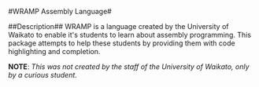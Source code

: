 #WRAMP Assembly Language#

##Description##
WRAMP is a language created by the University of Waikato to enable it's students to learn about assembly programming. This package attempts to help these students
by providing them with code highlighting and completion.

**NOTE**: *This was not created by the staff of the University of Waikato, only by a curious student.*
